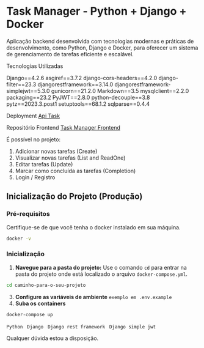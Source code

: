 # Task Manager - Python + Django + Docker
Aplicação backend desenvolvida com tecnologias modernas e práticas de desenvolvimento, como Python, Django e Docker, para oferecer um sistema de gerenciamento de tarefas eficiente e escalável.

Tecnologias Utilizadas

Django==4.2.6
asgiref==3.7.2
django-cors-headers==4.2.0
django-filter==23.3
djangorestframework==3.14.0
djangorestframework-simplejwt==5.3.0
gunicorn==21.2.0
Markdown==3.5
mysqlclient==2.2.0
packaging==23.2
PyJWT==2.8.0
python-decouple==3.8
pytz==2023.3.post1
setuptools==68.1.2
sqlparse==0.4.4



Deployment
[Api Task](https://backend-task-manager-django-production.up.railway.app/api)


Repositório Frontend
[Task Manager Frontend](https://github.com/RafaelCardoso11/frontend-task-manager-reactJS)

É possível no projeto:
1) Adicionar novas tarefas (Create)
2) Visualizar novas tarefas (List and ReadOne)
3) Editar tarefas (Update)
4) Marcar como concluída as tarefas (Completion)
5) Login / Registro


## Inicialização do Projeto (Produção)

### Pré-requisitos

Certifique-se de que você tenha o docker instalado em sua máquina.

```bash
docker -v
```

### Inicialização
1. **Navegue para a pasta do projeto:** Use o comando `cd` para entrar na pasta do projeto onde está localizado o arquivo `docker-compose.yml`.

```bash
cd caminho-para-o-seu-projeto
```
3. **Configure as variáveis de ambiente**
 `exemplo em .env.example`
2. **Suba os containers**
```bash
docker-compose up 
```


``Python ``
``Django ``
``Django rest framework ``
``Django simple jwt ``

Qualquer dúvida estou a disposição.
